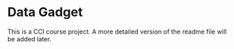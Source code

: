 # Data Gadget
This is a CCI course project.
A more detailed version of the readme file will be added later.
